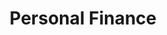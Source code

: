 ---
layout: category
title: Personal Finance
description: Posts about money management, investing, and financial tips
--- 